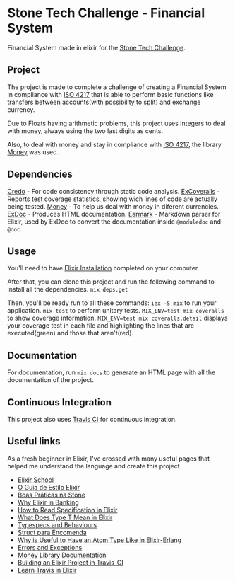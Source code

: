 # Stone Tech Challenge - Financial System

Financial System made in elixir for the [Stone Tech Challenge](https://github.com/stone-payments/tech-challenge).

## Project

The project is made to complete a challenge of creating a Financial System in compliance with [ISO 4217](https://pt.wikipedia.org/wiki/ISO_4217) that is able to perform basic functions like transfers between accounts(with possibility to split) and exchange currency. 

Due to Floats having arithmetic problems, this project uses Integers to deal with money, always using the two last digits as cents. 

Also, to deal with money and stay in compliance with [ISO 4217](https://pt.wikipedia.org/wiki/ISO_4217), the library [Money](https://github.com/elixirmoney/money) was used.

## Dependencies

[Credo](https://github.com/rrrene/credo) - For code consistency through static code analysis.
[ExCoveralls](https://github.com/parroty/excoveralls) - Reports test coverage statistics, showing wich lines of code are actually being tested.
[Money](linhttps://github.com/elixirmoney/moneyk) - To help us deal with money in diferent currencies.
[ExDoc](https://github.com/elixir-lang/ex_doc) - Produces HTML documentation.
[Earmark](https://github.com/pragdave/earmark) - Markdown parser for Elixir, used by ExDoc to convert the documentation inside `@moduledoc` and `@doc`.

## Usage

You'll need to have [Elixir Installation](https://elixir-lang.org/install.html) completed on your computer.

After that, you can clone this project and run the following command to install all the dependencies.
`mix deps.get`

Then, you'll be ready run to all these commands:
`iex -S mix` to run your application.
`mix test` to perform unitary tests.
`MIX_ENV=test mix coveralls` to show coverage information.
`MIX_ENV=test mix coveralls.detail` displays your coverage test in each file and highlighting the lines that are executed(green) and those that aren't(red).

## Documentation
For documentation, run `mix docs` to generate an HTML page with all the documentation of the project.

## Continuous Integration
This project also uses [Travis CI](www.travis-ci.com) for continuous integration.

## Useful links
As a fresh beginner in Elixir, I've crossed with many useful pages that helped me understand the language and create this project.
* [Elixir School](https://elixirschool.com/pt/)
* [O Guia de Estilo Elixir](https://elixirschool.com/pt/)
* [Boas Práticas na Stone](https://github.com/stone-payments/stoneco-best-practices/blob/master/README_pt.md)
* [Why Elixir in Banking](https://medium.com/margobank/why-elixir-546427542c)
* [How to Read Specification in Elixir](https://stackoverflow.com/questions/54969816/how-to-read-specification-in-elixir)
* [What Does Type T Mean in Elixir](https://stackoverflow.com/questions/29977776/what-does-type-t-module-mean-in-elixir)
* [Typespecs and Behaviours](https://elixir-lang.org/getting-started/typespecs-and-behaviours.html)
* [Struct para Encomenda](https://medium.com/@alvaroaze/elixir-structs-para-encomenda-e8949bd7df90)
* [Why is Useful to Have an Atom Type Like in Elixir-Erlang](https://stackoverflow.com/questions/32261500/why-is-useful-to-have-a-atom-type-like-in-elixir-erlang)
* [Errors and Exceptions](https://learnyousomeerlang.com/errors-and-exceptions)
* [Money Library Documentation](https://hexdocs.pm/money/Money.html)
* [Building an Elixir Project in Travis-CI](https://docs.travis-ci.com/user/languages/elixir/)
* [Learn Travis in Elixir](https://github.com/dwyl/learn-travis#elixir-lang-project)
